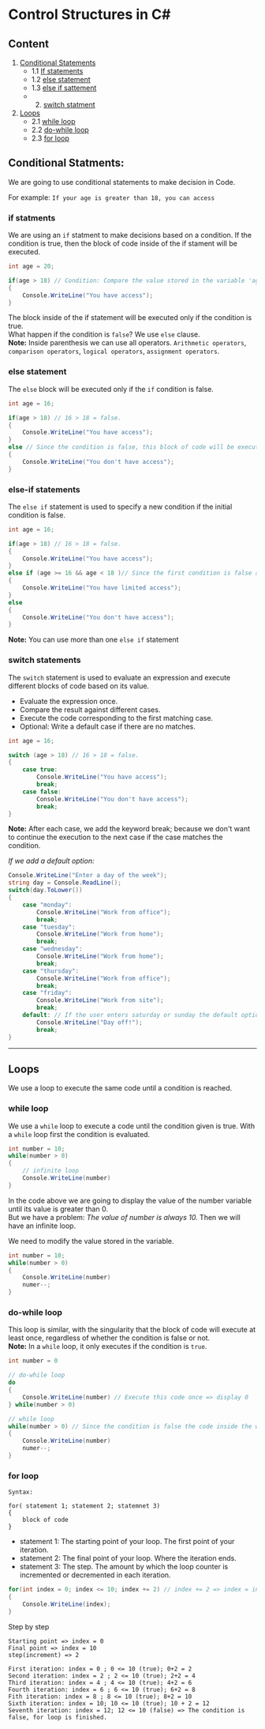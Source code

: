 # Control Structures in C#

## Content

1. [Conditional Statements](#conditional-statments)
    * 1.1 [If statements](#if-statments)
    * 1.2 [else statement](#else-statement)
    * 1.3 [else if sattement](#else-if-statements)
    * 2.  [switch statment](#switch-statements)
2. [Loops](#loops)
    * 2.1 [while loop](#while-loop)
    * 2.2 [do-while loop](#do-while-loop)
    * 2.3 [for loop](#for-loop)

## Conditional Statments:

We are going to use conditional statements to make decision in Code.

For example:
    `If your age is greater than 18, you can access`

### if statments

We are using an `if` statment to make decisions based on a condition. If the condition is true, then the block of code inside of the if stament will be executed.

```csharp
int age = 20;

if(age > 18) // Condition: Compare the value stored in the variable 'age' with the minimum age => 20 > 18 = true. The code inside the block is executed.
{
    Console.WriteLine("You have access");
}
```
The block inside of the if statement will be executed only if the condition is true.  
What happen if the condition is `false`? We use `else` clause.  
**Note:** Inside parenthesis we can use all operators. `Arithmetic operators`, `comparison operators`, `logical operators`, `assignment operators`.

### else statement

The `else` block will be executed only if the `if` condition is false.

```csharp
int age = 16;

if(age > 18) // 16 > 18 = false.
{
    Console.WriteLine("You have access");
} 
else // Since the condition is false, this block of code will be executed.
{
    Console.WriteLine("You don't have access");
}

```
### else-if statements

The `else if` statement is used to specify a new condition if the initial condition is false.


```csharp
int age = 16;

if(age > 18) // 16 > 18 = false.
{
    Console.WriteLine("You have access");
} 
else if (age >= 16 && age < 18 )// Since the first condition is false and the second one is true, this block of code will be executed.
{
    Console.WriteLine("You have limited access");
}
else
{
    Console.WriteLine("You don't have access");
}

```

**Note:** You can use more than one `else if` statement


### switch statements

The `switch` statement is used to evaluate an expression and execute different blocks of code based on its value.

* Evaluate the expression once.
* Compare the result against different cases.
* Execute the code corresponding to the first matching case.
* Optional: Write a default case if there are no matches.

```csharp
int age = 16;

switch (age > 18) // 16 > 18 = false.
{
    case true:
        Console.WriteLine("You have access");
        break;
    case false:
        Console.WriteLine("You don't have access");
        break;
}   

```
**Note:** After each case, we add the keyword break; because we don't want to continue the execution to the next case if the case matches the condition.

*If we add a default option:*

```csharp
Console.WriteLine("Enter a day of the week");
string day = Console.ReadLine();
switch(day.ToLower())
{
    case "monday":
        Console.WriteLine("Work from office");
        break;
    case "tuesday":
        Console.WriteLine("Work from home");
        break;
    case "wednesday":
        Console.WriteLine("Work from home");
        break;
    case "thursday":
        Console.WriteLine("Work from office");
        break;
    case "friday":
        Console.WriteLine("Work from site");
        break;
    default: // If the user enters saturday or sunday the default option will be executed.
        Console.WriteLine("Day off!");
        break;
}
```

---

## Loops

We use a loop to execute the same code until a condition is reached.

### while loop

We use a `while` loop to execute a code until the condition given is true. With a `while` loop first the condition is evaluated.

```csharp
int number = 10;
while(number > 0)
{
    // infinite loop
    Console.WriteLine(number)
}
```
In the code above we are going to display the value of the number variable until its value is greater than 0.  
But we have a problem: *The value of number is always 10.*  Then we will have an infinite loop.

We need to modify the value stored in the variable.

```csharp
int number = 10;
while(number > 0)
{
    Console.WriteLine(number)
    numer--;
}
```


### do-while loop

This loop is similar, with the singularity that the block of code will execute at least once, regardless of whether the condition is false or not.  
**Note:** In a `while` loop, it only executes if the condition is `true`.

```csharp
int number = 0 

// do-while loop
do
{
    Console.WriteLine(number) // Execute this code once => display 0
} while(number > 0)

// while loop
while(number > 0) // Since the condition is false the code inside the while loop will not be executed.
{
    Console.WriteLine(number)
    numer--;
}
```
### for loop

```
Syntax:

for( statement 1; statement 2; statemnet 3)
{
    block of code
}
```
* statement 1: The starting point of your loop. The first point of your iteration.
* statement 2: The final point of your loop. Where the iteration ends.
* statement 3: The step. The amount by which the loop counter is incremented or decremented in each iteration.

```csharp
for(int index = 0; index <= 10; index += 2) // index += 2 => index = index + 2
{
    Console.WriteLine(index);
}
```

Step by step
```
Starting point => index = 0
Final point => index = 10
step(increment) => 2

First iteration: index = 0 ; 0 <= 10 (true); 0+2 = 2
Second iteration: index = 2 ; 2 <= 10 (true); 2+2 = 4
Third iteration: index = 4 ; 4 <= 10 (true); 4+2 = 6
Fourth iteration: index = 6 ; 6 <= 10 (true); 6+2 = 8
Fith iteration: index = 8 ; 8 <= 10 (true); 8+2 = 10
Sixth iteration: index = 10; 10 <= 10 (true); 10 + 2 = 12
Seventh iteration: index = 12; 12 <= 10 (false) => The condition is false, for loop is finished.
```